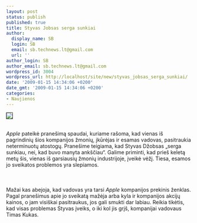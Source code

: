 ```yaml
---
layout: post
status: publish
published: true
title: Styvas Jobsas serga sunkiai
author:
  display_name: SB
  login: SB
  email: sb.technews.lt@gmail.com
  url: ''
author_login: SB
author_email: sb.technews.lt@gmail.com
wordpress_id: 3004
wordpress_url: http://localhost/site/new/styvas_jobsas_serga_sunkiai/
date: '2009-01-15 14:34:06 +0200'
date_gmt: '2009-01-15 14:34:06 +0200'
categories:
- Naujienos
---
```

<div class="imgright"><img src="http://www.technews.lt/upl/Failai/Steve%20Jobs2.bmp" border="1"></div>
<p><br><i>Apple</i> pateikė pranešimą spaudai, kuriame rašoma, kad vienas iš pagrindinių šios kompanijos žmonių, įkūrėjas ir esamas vadovas, pasitraukia neterminuotų atostogų. Pranešime teigiama, kad Styvas Džobsas „serga sunkiau, nei, kad buvo manyta ankščiau“. Galime priminti, kad prieš keletą metų šis, vienas iš garsiausių žmonių industrijoje, įveikė vėžį. Tiesa, esamos jo sveikatos problemos yra slepiamos.<br />
<br><br />
<br>Mažai kas abejoja, kad vadovas yra tarsi <i>Apple</i> kompanijos prekinis ženklas. Pagal pranešimus apie jo sveikatą mažėja arba kyla ir kompanijos akcijų kainos, o jam visiškai pasitraukus, jos gali smukti dar labiau. Reikia tikėtis, kad visas problemas Styvas įveiks, o iki kol jis grįš, kompanijai vadovaus Timas Kukas.<br />
<br><br />
<br><br />
<br></p>
